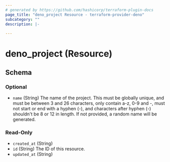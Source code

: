 ```yaml
---
# generated by https://github.com/hashicorp/terraform-plugin-docs
page_title: "deno_project Resource - terraform-provider-deno"
subcategory: ""
description: |-
  
---
```


# deno_project (Resource)





<!-- schema generated by tfplugindocs -->
## Schema

### Optional

- `name` (String) The name of the project. This must be globally unique, and must be between 3 and 26 characters, only contain a-z, 0-9 and -, must not start or end with a hyphen (-), and characters after hyphen (-) shouldn't be 8 or 12 in length. If not provided, a random name will be generated.

### Read-Only

- `created_at` (String)
- `id` (String) The ID of this resource.
- `updated_at` (String)
